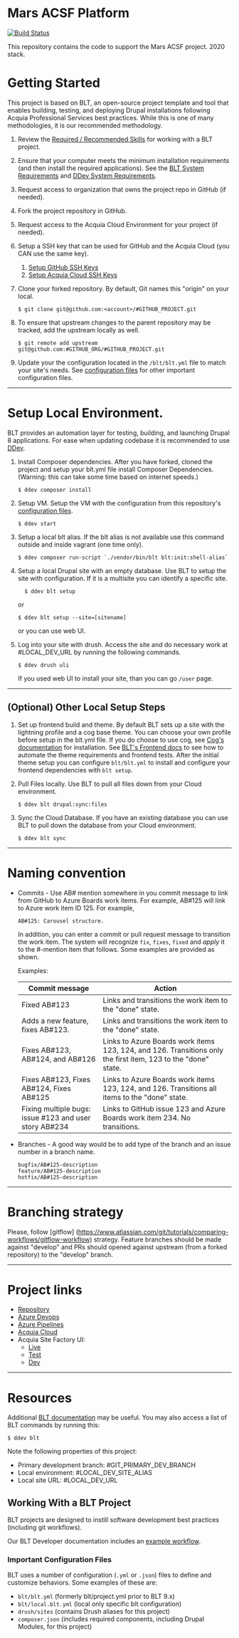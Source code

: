 # Mars ACSF Platform

[![Build Status](https://marsdevteam.visualstudio.com/acsf/_apis/build/status/digital-experience-platform.acsf?branchName=master)](https://marsdevteam.visualstudio.com/acsf/_build/latest?definitionId=1894&branchName=master)

This repository contains the code to support the Mars ACSF project. 2020 stack.

# Getting Started

This project is based on BLT, an open-source project template and tool that enables building, testing, and deploying Drupal installations following Acquia Professional Services best practices. While this is one of many methodologies, it is our recommended methodology.

1. Review the [Required / Recommended Skills](https://docs.acquia.com/blt/developer/skills/) for working with a BLT project.
2. Ensure that your computer meets the minimum installation requirements (and then install the required applications). See the [BLT System Requirements](https://docs.acquia.com/blt/install/) and [DDev System Requirements](https://ddev.readthedocs.io/en/stable/#system-requirements).
3. Request access to organization that owns the project repo in GitHub (if needed).
4. Fork the project repository in GitHub.
5. Request access to the Acquia Cloud Environment for your project (if needed).
6. Setup a SSH key that can be used for GitHub and the Acquia Cloud (you CAN use the same key).
    1. [Setup GitHub SSH Keys](https://help.github.com/articles/adding-a-new-ssh-key-to-your-github-account/)
    2. [Setup Acquia Cloud SSH Keys](https://docs.acquia.com/acquia-cloud/ssh/generate)
7. Clone your forked repository. By default, Git names this "origin" on your local.
    ```
    $ git clone git@github.com:<account>/#GITHUB_PROJECT.git
    ```
8. To ensure that upstream changes to the parent repository may be tracked, add the upstream locally as well.
    ```
    $ git remote add upstream git@github.com:#GITHUB_ORG/#GITHUB_PROJECT.git
    ```

9. Update your the configuration located in the `/blt/blt.yml` file to match your site's needs. See [configuration files](#important-configuration-files) for other important configuration files.


----
# Setup Local Environment.

BLT provides an automation layer for testing, building, and launching Drupal 8 applications. For ease when updating codebase it is recommended to use [DDev](https://ddev.readthedocs.io/en/stable/).
1. Install Composer dependencies.
After you have forked, cloned the project and setup your blt.yml file install Composer Dependencies. (Warning: this can take some time based on internet speeds.)
    ```
    $ ddev composer install
    ```
2. Setup VM.
Setup the VM with the configuration from this repository's [configuration files](#important-configuration-files).

    ```
    $ ddev start
    ```

3. Setup a local blt alias.
If the blt alias is not available use this command outside and inside vagrant (one time only).
    ```
    $ ddev composer run-script `./vendor/bin/blt blt:init:shell-alias`
    ```

4. Setup a local Drupal site with an empty database.
Use BLT to setup the site with configuration.  If it is a multisite you can identify a specific site.
   ```
     $ ddev blt setup
    ```
   or
   ```
   $ ddev blt setup --site=[sitename]
   ```
   or you can use web UI.

6. Log into your site with drush.
Access the site and do necessary work at #LOCAL_DEV_URL by running the following commands.
    ```
    $ ddev drush uli
    ```
    If you used web UI to install your site, than you can go `/user` page.

---
## (Optional) Other Local Setup Steps

1. Set up frontend build and theme.
By default BLT sets up a site with the lightning profile and a cog base theme. You can choose your own profile before setup in the blt.yml file. If you do choose to use cog, see [Cog's documentation](https://github.com/acquia-pso/cog/blob/8.x-1.x/STARTERKIT/README.md#create-cog-sub-theme) for installation.
See [BLT's Frontend docs](https://docs.acquia.com/blt/developer/frontend/) to see how to automate the theme requirements and frontend tests.
After the initial theme setup you can configure `blt/blt.yml` to install and configure your frontend dependencies with `blt setup`.

2. Pull Files locally.
Use BLT to pull all files down from your Cloud environment.

   ```
   $ ddev blt drupal:sync:files
   ```

3. Sync the Cloud Database.
If you have an existing database you can use BLT to pull down the database from your Cloud environment.
   ```
   $ ddev blt sync
   ```

---

# Naming convention

* Commits - Use AB# mention somewhere in you commit message to link from GitHub to Azure Boards work items. For example, AB#125 will link to Azure work item ID 125.
    For example,
    ```
    AB#125: Carousel structure.
    ```
    
    In addition, you can enter a commit or pull request message to transition the work item. The system will recognize `fix`, `fixes`, `fixed` and *apply* it to the #-mention item that follows. Some examples are provided as shown.

    Examples:

    Commit message |	Action
    --- | ---
    Fixed AB#123 |	Links and transitions the work item to the "done" state.
    Adds a new feature, fixes AB#123. |	Links and transitions the work item to the "done" state.
    Fixes AB#123, AB#124, and AB#126|	Links to Azure Boards work items 123, 124, and 126. Transitions only the first item, 123 to the "done" state.
    Fixes AB#123, Fixes AB#124, Fixes AB#125 | Links to Azure Boards work items 123, 124, and 126. Transitions all items to the "done" state.
    Fixing multiple bugs: issue #123 and user story AB#234 |	Links to GitHub issue 123 and Azure Boards work item 234. No transitions.

* Branches - A good way would be to add type of the branch and an issue number in a branch name.
    ```
    bugfix/AB#125-description
    feature/AB#125-description
    hotfix/AB#125-description
    ```

---

# Branching strategy

 Please, follow [gitflow] (https://www.atlassian.com/git/tutorials/comparing-workflows/gitflow-workflow) strategy. Feature branches should be made against "develop" and PRs should opened against upstream (from a forked repository) to the "develop" branch.

---

# Project links

* [Repository](https://github.mars.com/digital-experience-platform/acsf)
* [Azure Devops](https://marsdevteam.visualstudio.com/MarsExperiencePlatform)
* [Azure Pipelines](https://marsdevteam.visualstudio.com/acsf/_build)
* [Acquia Cloud](https://cloud.acquia.com/app/develop/applications/07d06816-f520-403b-a439-581f056b46d6)
* Acquia Site Factory UI:
    * [Live](https://www.mars.acsitefactory.com)
    * [Test](https://www.test-mars.acsitefactory.com)
    * [Dev](https://www.dev-mars.acsitefactory.com)

---

# Resources

Additional [BLT documentation](https://docs.acquia.com/blt/) may be useful. You may also access a list of BLT commands by running this:
```
$ ddev blt
```

Note the following properties of this project:
* Primary development branch: #GIT_PRIMARY_DEV_BRANCH
* Local environment: #LOCAL_DEV_SITE_ALIAS
* Local site URL: #LOCAL_DEV_URL

## Working With a BLT Project

BLT projects are designed to instill software development best practices (including git workflows).

Our BLT Developer documentation includes an [example workflow](https://docs.acquia.com/blt/developer/dev-workflow/).

### Important Configuration Files

BLT uses a number of configuration (`.yml` or `.json`) files to define and customize behaviors. Some examples of these are:

* `blt/blt.yml` (formerly blt/project.yml prior to BLT 9.x)
* `blt/local.blt.yml` (local only specific blt configuration)
* `drush/sites` (contains Drush aliases for this project)
* `composer.json` (includes required components, including Drupal Modules, for this project)
